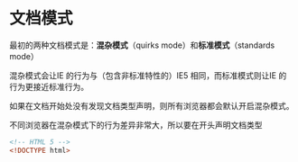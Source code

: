 # 文档模式

最初的两种文档模式是：**混杂模式**（quirks mode）和**标准模式**（standards mode）

混杂模式会让IE 的行为与（包含非标准特性的）IE5 相同，而标准模式则让IE 的行为更接近标准行为。

如果在文档开始处没有发现文档类型声明，则所有浏览器都会默认开启混杂模式。

不同浏览器在混杂模式下的行为差异非常大，所以要在开头声明文档类型

```html
<!-- HTML 5 -->
<!DOCTYPE html>
```
